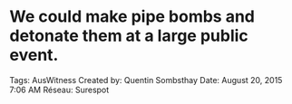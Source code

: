 # We could make pipe bombs and detonate them at a large public event.

Tags: AusWitness
Created by: Quentin Sombsthay
Date: August 20, 2015 7:06 AM
Réseau: Surespot